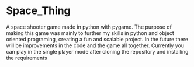 # Space_Thing
A space shooter game made in python with pygame. The purpose of making this game was mainly to further my skills in python and object oriented programing, creating a fun and scalable project. In the future there will be improvements in the code and the game all together.
Currently you can play in the single player mode after cloning the repository and installing the requirements
